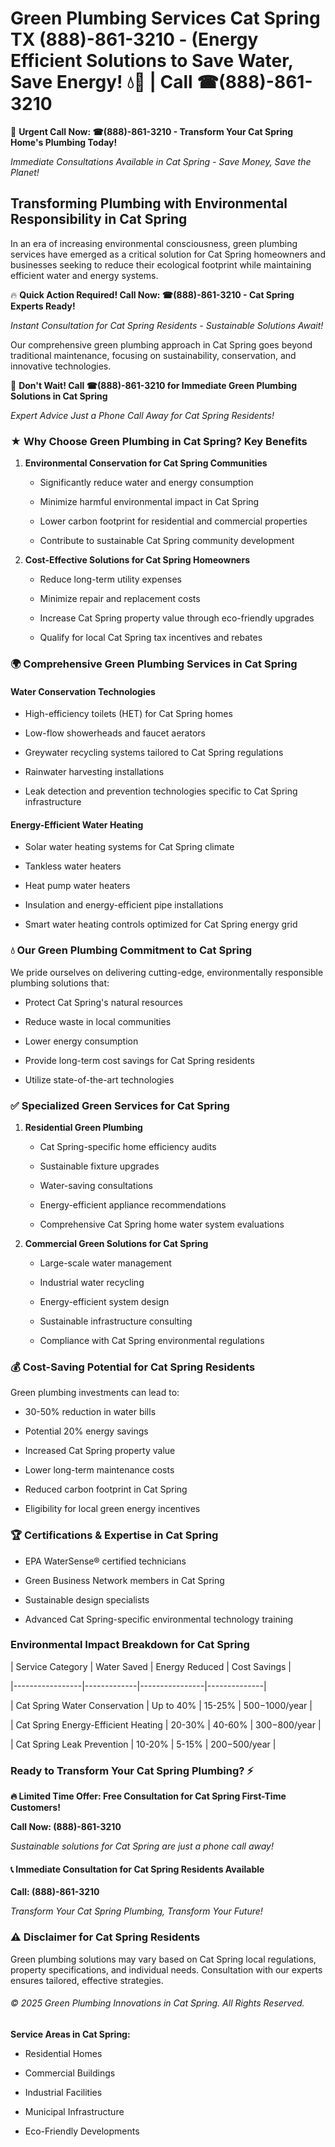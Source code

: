 # Green Plumbing Services Cat Spring TX (888)-861-3210 - (Energy Efficient Solutions to Save Water, Save Energy! 💧🌿 | Call ☎(888)-861-3210

🚨 **Urgent Call Now: ☎(888)-861-3210 - Transform Your Cat Spring Home's Plumbing Today!**
*Immediate Consultations Available in Cat Spring - Save Money, Save the Planet!*

## Transforming Plumbing with Environmental Responsibility in Cat Spring

In an era of increasing environmental consciousness, green plumbing services have emerged as a critical solution for Cat Spring homeowners and businesses seeking to reduce their ecological footprint while maintaining efficient water and energy systems. 

🔥 **Quick Action Required! Call Now: ☎(888)-861-3210 - Cat Spring Experts Ready!**
*Instant Consultation for Cat Spring Residents - Sustainable Solutions Await!*

Our comprehensive green plumbing approach in Cat Spring goes beyond traditional maintenance, focusing on sustainability, conservation, and innovative technologies.

🚨 **Don't Wait! Call ☎(888)-861-3210 for Immediate Green Plumbing Solutions in Cat Spring**
*Expert Advice Just a Phone Call Away for Cat Spring Residents!*

### ★ Why Choose Green Plumbing in Cat Spring? Key Benefits

1. **Environmental Conservation for Cat Spring Communities** 
   - Significantly reduce water and energy consumption
   - Minimize harmful environmental impact in Cat Spring
   - Lower carbon footprint for residential and commercial properties
   - Contribute to sustainable Cat Spring community development

2. **Cost-Effective Solutions for Cat Spring Homeowners** 
   - Reduce long-term utility expenses
   - Minimize repair and replacement costs
   - Increase Cat Spring property value through eco-friendly upgrades
   - Qualify for local Cat Spring tax incentives and rebates

### 🌍 Comprehensive Green Plumbing Services in Cat Spring

#### Water Conservation Technologies
- High-efficiency toilets (HET) for Cat Spring homes
- Low-flow showerheads and faucet aerators
- Greywater recycling systems tailored to Cat Spring regulations
- Rainwater harvesting installations
- Leak detection and prevention technologies specific to Cat Spring infrastructure

#### Energy-Efficient Water Heating
- Solar water heating systems for Cat Spring climate
- Tankless water heaters
- Heat pump water heaters
- Insulation and energy-efficient pipe installations
- Smart water heating controls optimized for Cat Spring energy grid

### 💧 Our Green Plumbing Commitment to Cat Spring

We pride ourselves on delivering cutting-edge, environmentally responsible plumbing solutions that:
- Protect Cat Spring's natural resources
- Reduce waste in local communities
- Lower energy consumption
- Provide long-term cost savings for Cat Spring residents
- Utilize state-of-the-art technologies

### ✅ Specialized Green Services for Cat Spring

1. **Residential Green Plumbing**
   - Cat Spring-specific home efficiency audits
   - Sustainable fixture upgrades
   - Water-saving consultations
   - Energy-efficient appliance recommendations
   - Comprehensive Cat Spring home water system evaluations

2. **Commercial Green Solutions for Cat Spring**
   - Large-scale water management
   - Industrial water recycling
   - Energy-efficient system design
   - Sustainable infrastructure consulting
   - Compliance with Cat Spring environmental regulations

### 💰 Cost-Saving Potential for Cat Spring Residents

Green plumbing investments can lead to:
- 30-50% reduction in water bills
- Potential 20% energy savings
- Increased Cat Spring property value
- Lower long-term maintenance costs
- Reduced carbon footprint in Cat Spring
- Eligibility for local green energy incentives

### 🏆 Certifications & Expertise in Cat Spring

- EPA WaterSense® certified technicians
- Green Business Network members in Cat Spring
- Sustainable design specialists
- Advanced Cat Spring-specific environmental technology training

### Environmental Impact Breakdown for Cat Spring

| Service Category | Water Saved | Energy Reduced | Cost Savings |
|-----------------|-------------|----------------|--------------|
| Cat Spring Water Conservation | Up to 40% | 15-25% | $500-$1000/year |
| Cat Spring Energy-Efficient Heating | 20-30% | 40-60% | $300-$800/year |
| Cat Spring Leak Prevention | 10-20% | 5-15% | $200-$500/year |

### Ready to Transform Your Cat Spring Plumbing? ⚡

**🔥 Limited Time Offer: Free Consultation for Cat Spring First-Time Customers!**

**Call Now: (888)-861-3210**
*Sustainable solutions for Cat Spring are just a phone call away!*

#### 📞 Immediate Consultation for Cat Spring Residents Available

**Call: (888)-861-3210**
*Transform Your Cat Spring Plumbing, Transform Your Future!*

### ⚠️ Disclaimer for Cat Spring Residents

Green plumbing solutions may vary based on Cat Spring local regulations, property specifications, and individual needs. Consultation with our experts ensures tailored, effective strategies.

###### © 2025 Green Plumbing Innovations in Cat Spring. All Rights Reserved.

**Service Areas in Cat Spring:** 
- Residential Homes
- Commercial Buildings
- Industrial Facilities
- Municipal Infrastructure
- Eco-Friendly Developments